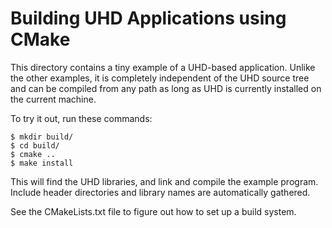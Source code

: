 Building UHD Applications using CMake
=====================================

This directory contains a tiny example of a UHD-based application.
Unlike the other examples, it is completely independent of the UHD
source tree and can be compiled from any path as long as UHD is
currently installed on the current machine.

To try it out, run these commands:

    $ mkdir build/
    $ cd build/
    $ cmake ..
    $ make install

This will find the UHD libraries, and link and compile the example
program. Include header directories and library names are automatically
gathered.

See the CMakeLists.txt file to figure out how to set up a build system.
